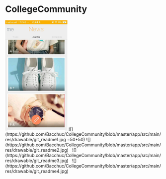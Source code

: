 # CollegeCommunity
<img src="https://github.com/Bacchuc/CollegeCommunity/blob/master/app/src/main/res/drawable/git_readme1.jpg" width="200px" />
![](https://github.com/Bacchuc/CollegeCommunity/blob/master/app/src/main/res/drawable/git_readme1.jpg =50*50)
![](https://github.com/Bacchuc/CollegeCommunity/blob/master/app/src/main/res/drawable/git_readme2.jpg)  
![](https://github.com/Bacchuc/CollegeCommunity/blob/master/app/src/main/res/drawable/git_readme3.jpg)  
![](https://github.com/Bacchuc/CollegeCommunity/blob/master/app/src/main/res/drawable/git_readme4.jpg)    
